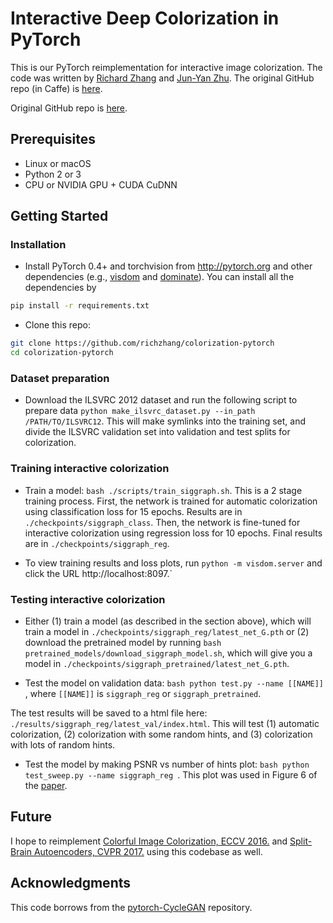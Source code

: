 # Interactive Deep Colorization in PyTorch

This is our PyTorch reimplementation for interactive image colorization. The code was written by [Richard Zhang](https://github.com/richzhang) and [Jun-Yan Zhu](https://github.com/junyanz). The original GitHub repo (in Caffe) is [here](https://richzhang.github.io/ideepcolor/).

Original GitHub repo is [here](https://richzhang.github.io/ideepcolor/).

## Prerequisites
- Linux or macOS
- Python 2 or 3
- CPU or NVIDIA GPU + CUDA CuDNN

## Getting Started
### Installation
- Install PyTorch 0.4+ and torchvision from http://pytorch.org and other dependencies (e.g., [visdom](https://github.com/facebookresearch/visdom) and [dominate](https://github.com/Knio/dominate)). You can install all the dependencies by
```bash
pip install -r requirements.txt
```
- Clone this repo:
```bash
git clone https://github.com/richzhang/colorization-pytorch
cd colorization-pytorch
```

### Dataset preparation
- Download the ILSVRC 2012 dataset and run the following script to prepare data
```python make_ilsvrc_dataset.py --in_path /PATH/TO/ILSVRC12```. This will make symlinks into the training set, and divide the ILSVRC validation set into validation and test splits for colorization.

### Training interactive colorization
- Train a model: ```bash ./scripts/train_siggraph.sh```. This is a 2 stage training process. First, the network is trained for automatic colorization using classification loss for 15 epochs. Results are in `./checkpoints/siggraph_class`. Then, the network is fine-tuned for interactive colorization using regression loss for 10 epochs. Final results are in `./checkpoints/siggraph_reg`.

- To view training results and loss plots, run `python -m visdom.server` and click the URL http://localhost:8097.`

### Testing interactive colorization
- Either (1) train a model (as described in the section above), which will train a model in `./checkpoints/siggraph_reg/latest_net_G.pth` or (2) download the pretrained model by running ```bash pretrained_models/download_siggraph_model.sh```, which will give you a model in `./checkpoints/siggraph_pretrained/latest_net_G.pth`.

- Test the model on validation data: ```bash python test.py --name [[NAME]] ```, where ``[[NAME]]`` is `siggraph_reg` or `siggraph_pretrained`.

The test results will be saved to a html file here: `./results/siggraph_reg/latest_val/index.html`. This will test (1) automatic colorization, (2) colorization with some random hints, and (3) colorization with lots of random hints.

- Test the model by making PSNR vs number of hints plot: ```bash python test_sweep.py --name siggraph_reg ```. This plot was used in Figure 6 of the [paper](https://arxiv.org/abs/1705.02999).


## Future

I hope to reimplement [Colorful Image Colorization, ECCV 2016.](https://github.com/richzhang/colorization) and [Split-Brain Autoencoders, CVPR 2017.](https://github.com/richzhang/splitbrainauto) using this codebase as well.

## Acknowledgments
This code borrows from the [pytorch-CycleGAN](https://github.com/junyanz/pytorch-CycleGAN-and-pix2pix) repository.
